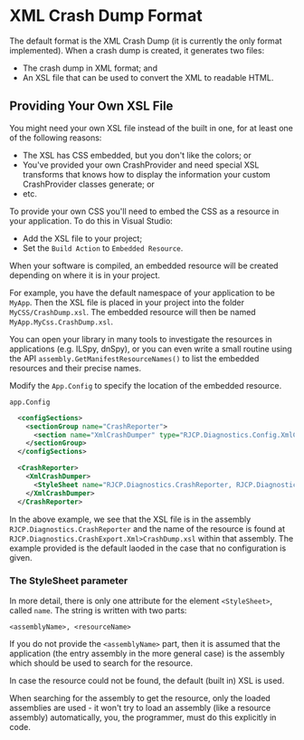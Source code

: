 # XML Crash Dump Format

The default format is the XML Crash Dump (it is currently the only format
implemented). When a crash dump is created, it generates two files:

* The crash dump in XML format; and
* An XSL file that can be used to convert the XML to readable HTML.

## Providing Your Own XSL File

You might need your own XSL file instead of the built in one, for at least one
of the following reasons:

* The XSL has CSS embedded, but you don't like the colors; or
* You've provided your own CrashProvider and need special XSL transforms that
  knows how to display the information your custom CrashProvider classes
  generate; or
* etc.

To provide your own CSS you'll need to embed the CSS as a resource in your
application. To do this in Visual Studio:

* Add the XSL file to your project;
* Set the `Build Action` to `Embedded Resource`.

When your software is compiled, an embedded resource will be created depending
on where it is in your project.

For example, you have the default namespace of your application to be `MyApp`.
Then the XSL file is placed in your project into the folder
`MyCSS/CrashDump.xsl`. The embedded resource will then be named
`MyApp.MyCss.CrashDump.xsl`.

You can open your library in many tools to investigate the resources in
applications (e.g. ILSpy, dnSpy), or you can even write a small routine using
the API `assembly.GetManifestResourceNames()` to list the embedded resources and
their precise names.

Modify the `App.Config` to specify the location of the embedded resource.

`app.Config`

```xml
  <configSections>
    <sectionGroup name="CrashReporter">
      <section name="XmlCrashDumper" type="RJCP.Diagnostics.Config.XmlCrashDumper, RJCP.Diagnostics.CrashReporter"/>
    </sectionGroup>
  </configSections>

  <CrashReporter>
    <XmlCrashDumper>
      <StyleSheet name="RJCP.Diagnostics.CrashReporter, RJCP.Diagnostics.CrashExport.Xml.CrashDump.xsl"/>
    </XmlCrashDumper>
  </CrashReporter>
```

In the above example, we see that the XSL file is in the assembly
`RJCP.Diagnostics.CrashReporter` and the name of the resource is found at
`RJCP.Diagnostics.CrashExport.Xml>CrashDump.xsl` within that assembly. The
example provided is the default laoded in the case that no configuration is
given.

### The StyleSheet parameter

In more detail, there is only one attribute for the element `<StyleSheet>`,
called `name`. The string is written with two parts:

```
<assemblyName>, <resourceName>
```

If you do not provide the `<assemblyName>` part, then it is assumed that the
application (the entry assembly in the more general case) is the assembly which
should be used to search for the resource.

In case the resource could not be found, the default (built in) XSL is used.

When searching for the assembly to get the resource, only the loaded assemblies
are used - it won't try to load an assembly (like a resource assembly)
automatically, you, the programmer, must do this explicitly in code.
